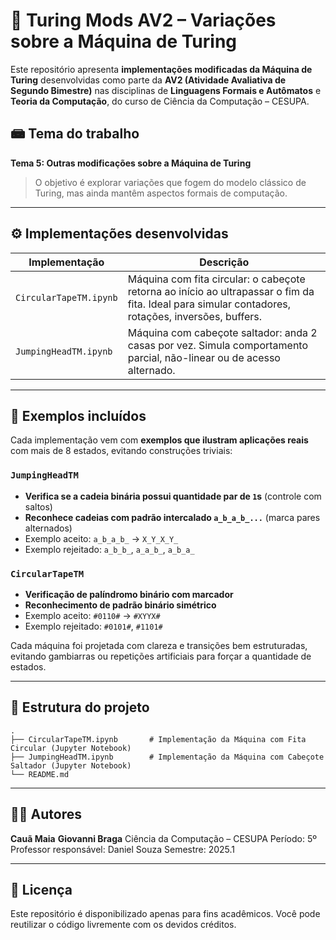 # 🧠 Turing Mods AV2 – Variações sobre a Máquina de Turing

Este repositório apresenta **implementações modificadas da Máquina de Turing** desenvolvidas como parte da **AV2 (Atividade Avaliativa de Segundo Bimestre)** nas disciplinas de **Linguagens Formais e Autômatos** e **Teoria da Computação**, do curso de Ciência da Computação – CESUPA.

## 📾 Tema do trabalho

**Tema 5: Outras modificações sobre a Máquina de Turing**

> O objetivo é explorar variações que fogem do modelo clássico de Turing, mas ainda mantêm aspectos formais de computação.

---

## ⚙️ Implementações desenvolvidas

| Implementação          | Descrição                                                                                                                                          |
| ---------------------- | -------------------------------------------------------------------------------------------------------------------------------------------------- |
| `CircularTapeTM.ipynb` | Máquina com fita circular: o cabeçote retorna ao início ao ultrapassar o fim da fita. Ideal para simular contadores, rotações, inversões, buffers. |
| `JumpingHeadTM.ipynb`  | Máquina com cabeçote saltador: anda 2 casas por vez. Simula comportamento parcial, não-linear ou de acesso alternado.                              |

---

## 🔬 Exemplos incluídos

Cada implementação vem com **exemplos que ilustram aplicações reais** com mais de 8 estados, evitando construções triviais:

### `JumpingHeadTM`

* **Verifica se a cadeia binária possui quantidade par de `1`s** (controle com saltos)
* **Reconhece cadeias com padrão intercalado `a_b_a_b_...`** (marca pares alternados)
* Exemplo aceito: `a_b_a_b_` → `X_Y_X_Y_`
* Exemplo rejeitado: `a_b_b_`, `a_a_b_`, `a_b_a_`

### `CircularTapeTM`

* **Verificação de palíndromo binário com marcador**
* **Reconhecimento de padrão binário simétrico**
* Exemplo aceito: `#0110#` → `#XYYX#`
* Exemplo rejeitado: `#0101#`, `#1101#`

Cada máquina foi projetada com clareza e transições bem estruturadas, evitando gambiarras ou repetições artificiais para forçar a quantidade de estados.

---

## 📁 Estrutura do projeto

```
.
├── CircularTapeTM.ipynb       # Implementação da Máquina com Fita Circular (Jupyter Notebook)
├── JumpingHeadTM.ipynb        # Implementação da Máquina com Cabeçote Saltador (Jupyter Notebook)
└── README.md
```

---

## 👨‍💼 Autores

**Cauã Maia**
**Giovanni Braga**
Ciência da Computação – CESUPA
Período: 5º
Professor responsável: Daniel Souza
Semestre: 2025.1

---

## 📘 Licença

Este repositório é disponibilizado apenas para fins acadêmicos. Você pode reutilizar o código livremente com os devidos créditos.
